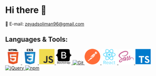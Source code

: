 # Hi there 👋

📧 E-mail: zeyadsoliman96@gmail.com

## Languages & Tools:

<a href="https://www.w3.org/html/">
    <img src="html5-original-wordmark.svg" width="50" alt="HTML5">
</a> <a href="https://www.w3schools.com/css/">
    <img src="css3-original-wordmark.svg" width="50" alt="CSS3">
</a> <a href="https://developer.mozilla.org/en-US/docs/Web/JavaScript">
    <img src="javascript-original.svg" width="50" alt="JavaScript">
</a> <a href="https://getbootstrap.com/">
    <img src="bootstrap-plain-wordmark.svg" width="50" alt="Bootstrap">
</a> <a href="https://git-scm.com/">
    <img src="git-original-wordmark.svg" width="50" alt="Git">
</a> <a href="https://postman.com/">
    <img src="postman.svg" width="50" alt="Postman">
</a> <a href="https://reactjs.org/">
    <img src="react-original-wordmark.svg" width="50" alt="React">
</a> <a href="https://sass-lang.com/">
    <img src="sass-original.svg" width="50" alt="Sass">
</a> <a href="https://www.typescriptlang.org/">
    <img src="typescript-original.svg" width="50" alt="TypeScript">
</a> <a href="https://jquery.com/">
    <img src="jquery-original-wordmark.svg" width="100" alt="jQuery">
</a> <a href="https://www.npmjs.com/">
    <img src="npm-original-wordmark.svg" width="75" alt="npm">
</a>

<!--
**ZeyadGamal96/ZeyadGamal96** is a ✨ _special_ ✨ repository because its `README.md` (this file) appears on your GitHub profile.

Here are some ideas to get you started:

- 🔭 I’m currently working on ...
- 🌱 I’m currently learning ...
- 👯 I’m looking to collaborate on ...
- 🤔 I’m looking for help with ...
- 💬 Ask me about ...
- 📫 How to reach me: ...
- 😄 Pronouns: ...
- ⚡ Fun fact: ...
-->
